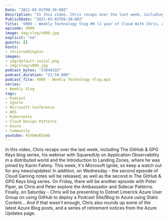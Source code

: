```yaml
---
Date: "2021-03-01T09:30:00Z"
Description: "In this video, Chris recaps over the last week, including The GitHub & GPG Keys blog series, his webinar with SquaredUp on Application Observability in a distributed world and the Introduction to Landing Zones, where he was joined by Karim Fahmy. This week, it's Microsoft Ignite, so keep a watch out for any news/updates! In addition, on Wednesday - the second episode of Cloud Gaming notes will be released, as well as the second in The GitHub & GPG Keys blog series. On Friday, there will be another episode with Peter Piper, as Chris and Peter explore the Ambassador and Sidecar Patterns. Finally, on Saturday - Chris will be presenting to Dotnet Limerick Azure User Group on using GitHub to deploy a Podcast Site/Blog to Azure using Static Content... And if that wasn't enough, Chris also rounds up some of the latest Azure Blog posts, and a series of retirement notices from the Azure Updates page."
PublishDate: "2021-03-01T09:30:00Z"
Title: 'V009 - Weekly Technology Vlog #9 (1 year of Cloud With Chris, Azure Retirements, Microsoft Ignite)'
episode: V009
image: img/vlog/v009.jpg
explicit: "no"
guests: []
hosts:
- chrisreddington
images:
- img/default-social.png
- img/vlog/v009.jpg
podcast_bytes: "23048192"
podcast_duration: "23:59.000"
podcast_file: V009 - Weekly Technology Vlog.mp3
series:
- Weekly Vlog
tags:
- Podcast
- Ignite
- Microsoft Conference
- AKS
- Kubernetes
- Cloud Design Patterns
- Azure
- Community
youtube: 4tXhWaRZw6Q
---
```

In this video, Chris recaps over the last week, including The GitHub & GPG Keys blog series, his webinar with SquaredUp on Application Observability in a distributed world and the Introduction to Landing Zones, where he was joined by Karim Fahmy. This week, it's Microsoft Ignite, so keep a watch out for any news/updates! In addition, on Wednesday - the second episode of Cloud Gaming notes will be released, as well as the second in The GitHub & GPG Keys blog series. On Friday, there will be another episode with Peter Piper, as Chris and Peter explore the Ambassador and Sidecar Patterns. Finally, on Saturday - Chris will be presenting to Dotnet Limerick Azure User Group on using GitHub to deploy a Podcast Site/Blog to Azure using Static Content... And if that wasn't enough, Chris also rounds up some of the latest Azure Blog posts, and a series of retirement notices from the Azure Updates page.
